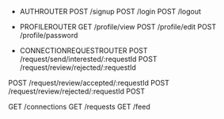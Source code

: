 - AUTHROUTER
POST /signup
POST /login
POST /logout

- PROFILEROUTER
GET /profile/view
POST /profile/edit
POST /profile/password

- CONNECTIONREQUESTROUTER
POST /request/send/interested/:requestId
POST /request/review/rejected/:requestId

POST /request/review/accepted/:requestId
POST /request/review/rejected/:requestId
POST

GET /connections
GET /requests
GET /feed
